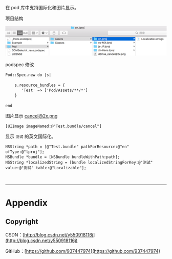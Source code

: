 在 pod 库中支持国际化和图片显示。

项目结构

![](https://raw.githubusercontent.com/937447974/Blog/master/Resources/2018031301.png)

podspec 修改

```
Pod::Spec.new do |s|

    s.resource_bundles = {
       'Test' => ['Pod/Assets/**/*']
    }

end
```

图片显示 cancel@2x.png

```objc
[UIImage imageNamed:@"Test.bundle/cancel"]
```

显示 `测试` 的英文国际化。

```objc
NSString *path = [@"Test.bundle" pathForResource:@"en" ofType:@"lproj"];
NSBundle *bundle = [NSBundle bundleWithPath:path];
NSString *localizedString = [bundle localizedStringForKey:@"测试" value:@"测试" table:@"Localizable"];
```

&#160;

----------

# Appendix

## Copyright

CSDN：[http://blog.csdn.net/y550918116j](http://blog.csdn.net/y550918116j)

GitHub：[https://github.com/937447974](https://github.com/937447974)